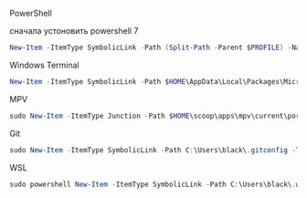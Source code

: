 PowerShell

сначала устоновить powershell 7

```powershell
New-Item -ItemType SymbolicLink -Path (Split-Path -Parent $PROFILE) -Name "profile.ps" -Target $HOME\.dotfiles\profile.ps1
```

Windows Terminal

```powershell
New-Item -ItemType SymbolicLink -Path $HOME\AppData\Local\Packages\Microsoft.WindowsTerminal_8wekyb3d8bbwe\LocalState -Name settings.json -Target $HOME\.dotfiles\config\windows_terminal\settings.json
```

MPV

```powershell
sudo New-Item -ItemType Junction -Path $HOME\scoop\apps\mpv\current\portable_config -Target $HOME\.dotfiles\config\mpv -Force
```

Git

```powershell
sudo New-Item -ItemType SymbolicLink -Path C:\Users\black\.gitconfig -Target $HOME\.dotfiles\config\git\.gitconfig -Force
```

WSL

```powershell
sudo powershell New-Item -ItemType SymbolicLink -Path C:\Users\black\.wslconfig -Target C:\Users\black\.dotfiles\config\wsl\.wslconfig
```
